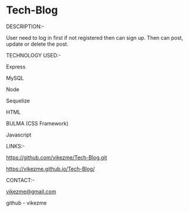 # Tech-Blog

DESCRIPTION:-

User need to log in first if not registered then can sign up. Then can post, update or delete the post.


TECHNOLOGY USED:-

Express

MySQL

Node

Sequelize

HTML

BULMA (CSS Framework)

Javascript


LINKS:-

https://github.com/vikezme/Tech-Blog.git

https://vikezme.github.io/Tech-Blog/


CONTACT:-

vikezme@gmail.com

github - vikezme
